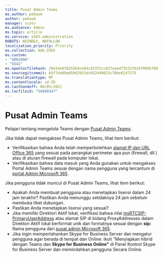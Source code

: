 ```yaml
---
title: Pusat Admin Teams
ms.author: pebaum
author: pebaum
manager: scotv
ms.audience: Admin
ms.topic: article
ms.service: o365-administration
ROBOTS: NOINDEX, NOFOLLOW
localization_priority: Priority
ms.collection: Adm_O365
ms.custom:
- "9002890"
- "5542"
ms.openlocfilehash: 29e54e0f8255b4ce84c433f2cc827aaedf35327626f0095788faef802763bc53
ms.sourcegitcommit: b5f7da89a650d2915dc652449623c78be6247175
ms.translationtype: MT
ms.contentlocale: id-ID
ms.lasthandoff: 08/05/2021
ms.locfileid: "54049347"
---
```

# <a name="teams-admin-center"></a>Pusat Admin Teams

Pelajari tentang mengelola Teams dengan [Pusat Admin Teams](https://docs.microsoft.com/microsoftteams/manage-teams-skypeforbusiness-admin-center).

Jika tidak dapat mengakses Pusat Admin Teams, lihat item berikut:

- Verifikasikan bahwa Anda telah memperbolehkan [alamat IP dan URL Office 365](https://docs.microsoft.com/Office365/Enterprise/office-365-ip-web-service) yang sesuai pada perangkat perimeter apa pun (firewall, dll.) atau di aturan firewall pada komputer lokal.
- Verifikasikan bahwa data masuk yang Anda gunakan untuk mengakses Portal Admin Teams sesuai dengan nama pengguna yang tercantum di [portal Admin Microsoft 365](https://admin.microsoft.com/Adminportal/Home?source=applauncher#/users).

Jika pengguna tidak muncul di Pusat Admin Teams, lihat item berikut:

- Apakah Anda membuat pengguna atau menetapkan lisensi dalam 24 jam terakhir? Pastikan Anda menunggu setidaknya 24 jam sebelum membuka tiket dukungan.
- Pastikan Anda menetapkan lisensi yang sesuai?
- Jika memiliki Direktori Aktif lokal, verifikasi bahwa nilai [msRTCSIP-PrimaryUserAddress](https://docs.microsoft.com/skypeforbusiness/troubleshoot/online-configuration/msrtcsip-primaryuseraddress-proxyaddaddress) atau alamat SIP di bidang ProxyAddresses dalam Direktori Aktif lokal berformat unik dan formatnya sesuai dengan **sip:** Nama pengguna dari [pusat admin Microsoft 365](https://admin.microsoft.com/Adminportal/Home?source=applauncher#/users).
- Jika ingin mempertahankan Skype for Business Server dan mengatur pengguna agar berada di tempat dan Online: ikuti "Menyiapkan hibrid dengan Teams dan **Skype for Business Online"** di Panel Kontrol Skype for Business Server dan memindahkan pengguna Secara Online.
